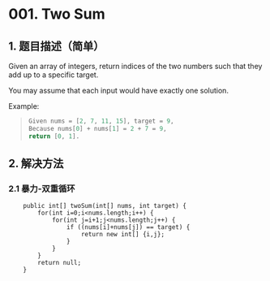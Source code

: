 # 001. Two Sum

## 1. 题目描述（简单）

Given an array of integers, return indices of the two numbers such that they add up to a specific target.

You may assume that each input would have exactly one solution.

Example:

> ```java
> Given nums = [2, 7, 11, 15], target = 9,
> Because nums[0] + nums[1] = 2 + 7 = 9,
> return [0, 1].
> ```

## 2. 解决方法

### 2.1 暴力-双重循环

```
    public int[] twoSum(int[] nums, int target) {
        for(int i=0;i<nums.length;i++) {
        	for(int j=i+1;j<nums.length;j++) {
    			if ((nums[i]+nums[j]) == target) {
    				return new int[] {i,j};
        		}
        	}
        }
        return null;
    }
```



